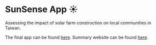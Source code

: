# SunSense App ☀️

Assessing the impact of solar farm construction on local communities in Taiwan.

The final app can be found [here](https://ee-iantserntw.projects.earthengine.app/view/pv-heat-impact-tracker).
Summary website can be found [here](https://raw.githack.com/iantsern-twuk/CASA00025_Building-Spatial-Applications-solar-panel/refs/heads/main/Project_Template-main/docs/index.html).
